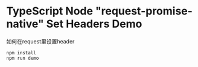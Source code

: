 TypeScript Node "request-promise-native" Set Headers Demo
=========================================================

如何在request里设置header

```
npm install
npm run demo
```
